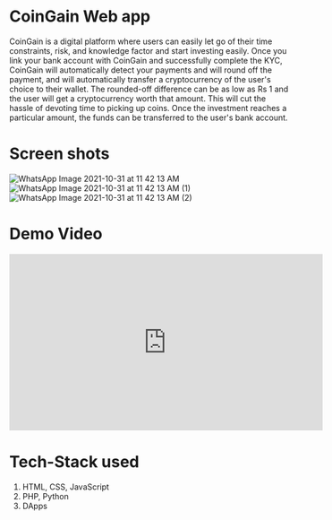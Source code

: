 # CoinGain Web app

CoinGain is a digital platform where users can easily let go of their time constraints, risk, and knowledge factor and start investing easily. Once you link your bank account with CoinGain and successfully complete the KYC, CoinGain will automatically detect your payments and will round off the payment, and will automatically transfer a cryptocurrency of the user's choice to their wallet. The rounded-off difference can be as low as Rs 1 and the user will get a cryptocurrency worth that amount. This will cut the hassle of devoting time to picking up coins. Once the investment reaches a particular amount, the funds can be transferred to the user's bank account.

# Screen shots
![WhatsApp Image 2021-10-31 at 11 42 13 AM](https://user-images.githubusercontent.com/86097511/139571633-37c92c7c-599b-4067-bcf9-8dd305457052.jpeg)
![WhatsApp Image 2021-10-31 at 11 42 13 AM (1)](https://user-images.githubusercontent.com/86097511/139571642-57657327-b27e-4d8e-81da-8ec9576540e1.jpeg)
![WhatsApp Image 2021-10-31 at 11 42 13 AM (2)](https://user-images.githubusercontent.com/86097511/139571655-8cb9ab79-87f8-4c42-b467-86d0cf694df9.jpeg)

# Demo Video
<iframe width="560" height="315" src="https://www.youtube.com/embed/m7Vcy6e_qrQ" title="YouTube video player" frameborder="0" allow="accelerometer; autoplay; clipboard-write; encrypted-media; gyroscope; picture-in-picture" allowfullscreen></iframe>

# Tech-Stack used
1. HTML, CSS, JavaScript
2. PHP, Python
3. DApps
